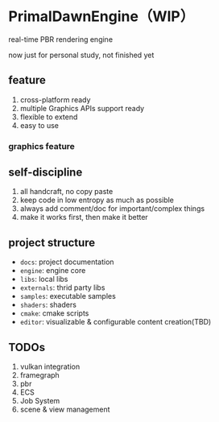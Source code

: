 # PrimalDawnEngine（WIP）

real-time PBR rendering engine

now just for personal study, not finished yet

## feature

1. cross-platform ready
1. multiple Graphics APIs support ready
1. flexible to extend
1. easy to use

### graphics feature

## self-discipline

1. all handcraft, no copy paste
1. keep code in low entropy as much as possible
1. always add comment/doc for important/complex things
1. make it works first, then make it better

## project structure

- `docs`: project documentation
- `engine`: engine core
- `libs`: local libs
- `externals`: thrid party libs
- `samples`: executable samples
- `shaders`: shaders
- `cmake`: cmake scripts
- `editor`: visualizable & configurable content creation(TBD)

## TODOs

1. vulkan integration
1. framegraph
3. pbr
4. ECS
5. Job System
6. scene & view management
